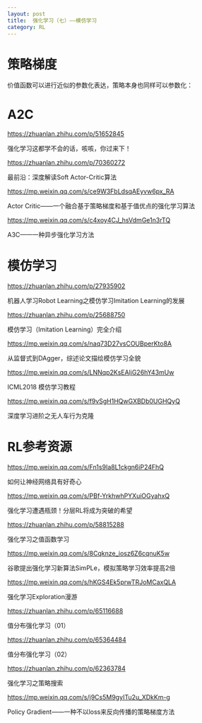 ```yaml
---
layout: post
title:  强化学习（七）——模仿学习
category: RL 
---
```


# 策略梯度

价值函数可以进行近似的参数化表达，策略本身也同样可以参数化：

$$$$

# A2C

https://zhuanlan.zhihu.com/p/51652845

强化学习这都学不会的话，咳咳，你过来下！

https://zhuanlan.zhihu.com/p/70360272

最前沿：深度解读Soft Actor-Critic算法

https://mp.weixin.qq.com/s/ce9W3FbLdsqAEyvw6px_RA

Actor Critic——一个融合基于策略梯度和基于值优点的强化学习算法

https://mp.weixin.qq.com/s/c4xoy4CJ_hsVdmGe1n3rTQ

A3C——一种异步强化学习方法

# 模仿学习

https://zhuanlan.zhihu.com/p/27935902

机器人学习Robot Learning之模仿学习Imitation Learning的发展

https://zhuanlan.zhihu.com/p/25688750

模仿学习（Imitation Learning）完全介绍

https://mp.weixin.qq.com/s/naq73D27vsCOUBperKto8A

从监督式到DAgger，综述论文描绘模仿学习全貌

https://mp.weixin.qq.com/s/LNNqp2KsEAljG26hY43mUw

ICML2018 模仿学习教程

https://mp.weixin.qq.com/s/f9vSgH1HQwGXBDb0UGHQyQ

深度学习进阶之无人车行为克隆

# RL参考资源

https://mp.weixin.qq.com/s/Fn1s9Ia8L1ckgn6iP24FhQ

如何让神经网络具有好奇心

https://mp.weixin.qq.com/s/PBf-YrkhwhPYXuiOGyahxQ

强化学习遭遇瓶颈！分层RL将成为突破的希望

https://zhuanlan.zhihu.com/p/58815288

强化学习之值函数学习

https://mp.weixin.qq.com/s/8Cqknze_iosz6Z6cqnuK5w

谷歌提出强化学习新算法SimPLe，模拟策略学习效率提高2倍

https://mp.weixin.qq.com/s/hKGS4Ek5prwTRJoMCaxQLA

强化学习Exploration漫游

https://zhuanlan.zhihu.com/p/65116688

值分布强化学习（01）

https://zhuanlan.zhihu.com/p/65364484

值分布强化学习（02）

https://zhuanlan.zhihu.com/p/62363784

强化学习之策略搜索

https://mp.weixin.qq.com/s/j9Cs5M9gyITu2u_XDkKm-g

Policy Gradient——一种不以loss来反向传播的策略梯度方法
